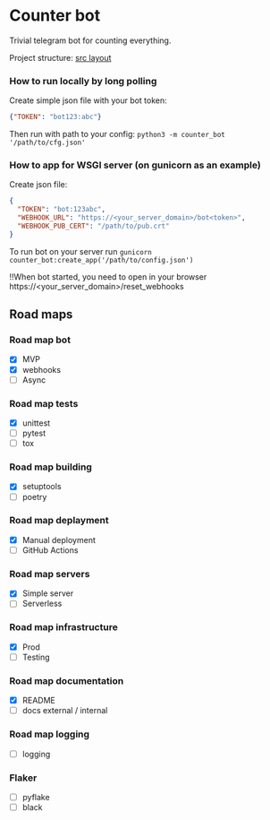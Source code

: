 # Counter bot
Trivial telegram bot for counting everything.

Project structure: [src layout](https://packaging.python.org/en/latest/discussions/src-layout-vs-flat-layout/)

### How to run locally by long polling
Create simple json file with your bot token:
```json
{"TOKEN": "bot123:abc"}
```
Then run with path to your config: `python3 -m counter_bot '/path/to/cfg.json'`

### How to app for WSGI server (on gunicorn as an example)
Create json file:
```json
{
  "TOKEN": "bot:123abc",
  "WEBHOOK_URL": "https://<your_server_domain>/bot<token>",
  "WEBHOOK_PUB_CERT": "/path/to/pub.crt"
}
```

To run bot on your server run `gunicorn counter_bot:create_app('/path/to/config.json')`

!!When bot started, you need to open in your browser https://<your_server_domain>/reset\_webhooks

## Road maps

### Road map bot
- [x] MVP
- [x] webhooks
- [ ] Async

### Road map tests
- [x] unittest
- [ ] pytest
- [ ] tox

### Road map building
- [x] setuptools
- [ ] poetry

### Road map deplayment
- [x] Manual deployment
- [ ] GitHub Actions

### Road map servers
- [x] Simple server
- [ ] Serverless

### Road map infrastructure
- [x] Prod
- [ ] Testing

### Road map documentation
- [x] README
- [ ] docs external / internal

### Road map logging
- [ ] logging

### Flaker
- [ ] pyflake
- [ ] black

